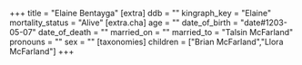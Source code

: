 +++
title = "Elaine Bentayga"
[extra]
ddb = ""
kingraph_key = "Elaine"
mortality_status = "Alive"
[extra.cha]
age = ""
date_of_birth = "date#1203-05-07"
date_of_death = ""
married_on = ""
married_to = "Talsin McFarland"
pronouns = ""
sex = ""
[taxonomies]
children = ["Brian McFarland","Llora McFarland"]
+++


